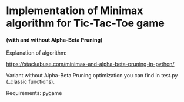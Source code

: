# Implementation of Minimax algorithm for Tic-Tac-Toe game

#### (with and without Alpha-Beta Pruning)

Explanation of algorithm:

https://stackabuse.com/minimax-and-alpha-beta-pruning-in-python/

Variant without Alpha-Beta Pruning optimization you can find in test.py (_classic functions).

Requirements: pygame
